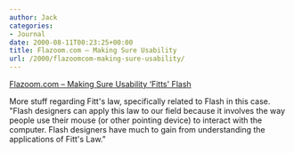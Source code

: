 ```yaml
---
author: Jack
categories:
- Journal
date: 2000-08-11T00:23:25+00:00
title: Flazoom.com – Making Sure Usability
url: /2000/flazoomcom-making-sure-usability/
---
```


[Flazoom.com &#8211; Making Sure Usability &#8216;Fitts' Flash][1]

More stuff regarding Fitt's law, specifically related to Flash in this case. "Flash designers can apply this law to our field because it involves the way people use their mouse (or other pointing device) to interact with the computer. Flash designers have much to gain from understanding the applications of Fitt's Law."

 [1]: http://www.flazoom.com/news/fitts_07102000.shtml